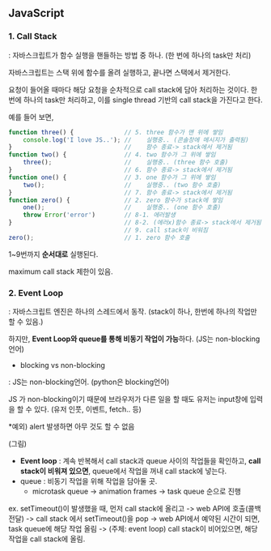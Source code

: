 ## JavaScript

### 1. Call Stack

: 자바스크립트가 함수 실행을 핸들하는 방법 중 하나. (한 번에 하나의 task만 처리)

자바스크립트는 스택 위에 함수를 올려 실행하고, 끝나면 스택에서 제거한다.

요청이 들어올 때마다 해당 요청을 순차적으로 call stack에 담아 처리하는 것이다. 한 번에 하나의 task만 처리하고, 이를 single thread 기반의 call stack을 가진다고 한다.

예를 들어 보면,

```javascript
function three() {				// 5. three 함수가 맨 위에 쌓임
    console.log('I love JS..');	//    실행중.. (콘솔창에 메시지가 출력됨)
}								//    함수 종료-> stack에서 제거됨
function two() {				// 4. two 함수가 그 위에 쌓임
    three();					//    실행중.. (three 함수 호출)
}								// 6. 함수 종료-> stack에서 제거됨
function one() {				// 3. one 함수가 그 위에 쌓임
    two();						// 	  실행중.. (two 함수 호출)
}								// 7. 함수 종료-> stack에서 제거됨
function zero() {				// 2. zero 함수가 stack에 쌓임
    one();						//    실행중.. (one 함수 호출)
    throw Error('error')		// 8-1. 에러발생
}								// 8-2. (에러x)함수 종료-> stack에서 제거됨
								// 9. call stack이 비워짐
zero();							// 1. zero 함수 호출
```

1~9번까지 **순서대로** 실행된다.

maximum call stack 제한이 있음.



### 2. Event Loop

: 자바스크립트 엔진은 하나의 스레드에서 동작. (stack이 하나, 한번에 하나의 작업만 할 수 있음.)

하지만, **Event Loop와 queue를 통해 비동기 작업이 가능**하다. (JS는 non-blocking 언어)

- blocking vs non-blocking

: JS는 non-blocking언어. (python은 blocking언어)

JS 가 non-blocking이기 때문에 브라우저가 다른 일을 할 때도 유저는 input창에 입력을 할 수 있다. (유저 인풋, 이벤트, fetch.. 등) 

*예외) alert 발생하면 아무 것도 할 수 없음



(그림)

- **Event loop** : 계속 반복해서 call stack과 queue 사이의 작업들을 확인하고, **call stack이 비워져 있으면**, queue에서 작업을 꺼내 call stack에 넣는다.
- queue : 비동기 작업을 위해 작업을 담아둘 곳. 
  - microtask queue -> animation frames -> task queue 순으로 진행

ex. setTimeout()이 발생했을 때, 먼저 call stack에 올리고 -> web API에 호출(콜백 전달) -> call stack 에서 setTimeout()을 pop -> web API에서 예약된 시간이 되면, task queue에 해당 작업 올림 -> (주체: event loop) call stack이 비어있으면, 해당 작업을 call stack에 올림.